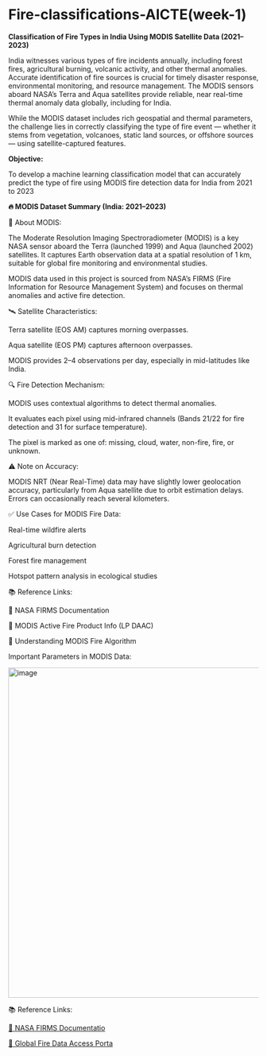 # Fire-classifications-AICTE(week-1)

<b>Classification of Fire Types in India Using MODIS Satellite Data (2021–2023)</b>

India witnesses various types of fire incidents annually, including forest fires, agricultural burning, volcanic activity, and other thermal anomalies. Accurate identification of fire sources is crucial for timely disaster response, environmental monitoring, and resource management. The MODIS sensors aboard NASA’s Terra and Aqua satellites provide reliable, near real-time thermal anomaly data globally, including for India.

 While the MODIS dataset includes rich geospatial and thermal parameters, the challenge lies in correctly classifying the type of fire event — whether it stems from vegetation, volcanoes, static land sources, or offshore sources — using satellite-captured features.

<b>Objective:</b>

To develop a machine learning classification model that can accurately predict the type of fire using MODIS fire detection data for India from 2021 to 2023


<b>🔥 MODIS Dataset Summary (India: 2021–2023)</b>

📌 About MODIS:

The Moderate Resolution Imaging Spectroradiometer (MODIS) is a key NASA sensor aboard the Terra (launched 1999) and Aqua (launched 2002) satellites. It captures Earth observation data at a spatial resolution of 1 km, suitable for global fire monitoring and environmental studies.

MODIS data used in this project is sourced from NASA’s FIRMS (Fire Information for Resource Management System) and focuses on thermal anomalies and active fire detection.

🛰️ Satellite Characteristics:

Terra satellite (EOS AM) captures morning overpasses.

Aqua satellite (EOS PM) captures afternoon overpasses.

MODIS provides 2–4 observations per day, especially in mid-latitudes like India.

🔍 Fire Detection Mechanism:

MODIS uses contextual algorithms to detect thermal anomalies.

It evaluates each pixel using mid-infrared channels (Bands 21/22 for fire detection and 31 for surface temperature).

The pixel is marked as one of: missing, cloud, water, non-fire, fire, or unknown.

⚠️ Note on Accuracy:

MODIS NRT (Near Real-Time) data may have slightly lower geolocation accuracy, particularly from Aqua satellite due to orbit estimation delays. Errors can occasionally reach several kilometers.

✅ Use Cases for MODIS Fire Data:

Real-time wildfire alerts

Agricultural burn detection

Forest fire management

Hotspot pattern analysis in ecological studies

📚 Reference Links:

🔗 NASA FIRMS Documentation

🔗 MODIS Active Fire Product Info (LP DAAC)

🔗 Understanding MODIS Fire Algorithm

 Important Parameters in MODIS Data:
 
<img width="610" height="665" alt="image" src="https://github.com/user-attachments/assets/533cac30-cb1c-4185-8551-9cc78bf8d65c" />

📚 Reference Links:

<a href="https://www.earthdata.nasa.gov/data/tools/firms">🔗 NASA FIRMS Documentatio </a>

<a href="https://firms.modaps.eosdis.nasa.gov/download/"> 🔗 Global Fire Data Access Porta</a>

